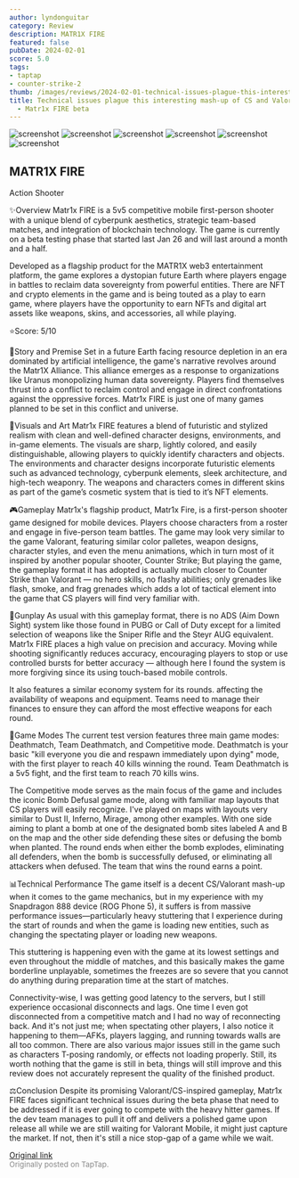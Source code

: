 ```yaml
---
author: lyndonguitar
category: Review
description: MATR1X FIRE
featured: false
pubDate: 2024-02-01
score: 5.0
tags:
- taptap
- counter-strike-2
thumb: /images/reviews/2024-02-01-technical-issues-plague-this-interesting-mash-up-of-cs-and-valorant--review---matr1x-fire-0.avif
title: Technical issues plague this interesting mash-up of CS and Valorant | Review
  - Matr1x FIRE beta
---
```


<div class="gallery">
  <img src="/images/reviews/2024-02-01-technical-issues-plague-this-interesting-mash-up-of-cs-and-valorant--review---matr1x-fire-0.avif" alt="screenshot" />
  <img src="/images/reviews/2024-02-01-technical-issues-plague-this-interesting-mash-up-of-cs-and-valorant--review---matr1x-fire-1.avif" alt="screenshot" />
  <img src="/images/reviews/2024-02-01-technical-issues-plague-this-interesting-mash-up-of-cs-and-valorant--review---matr1x-fire-2.avif" alt="screenshot" />
  <img src="/images/reviews/2024-02-01-technical-issues-plague-this-interesting-mash-up-of-cs-and-valorant--review---matr1x-fire-3.avif" alt="screenshot" />
  <img src="/images/reviews/2024-02-01-technical-issues-plague-this-interesting-mash-up-of-cs-and-valorant--review---matr1x-fire-4.avif" alt="screenshot" />
  <img src="/images/reviews/2024-02-01-technical-issues-plague-this-interesting-mash-up-of-cs-and-valorant--review---matr1x-fire-5.avif" alt="screenshot" />
</div>

MATR1X FIRE
--
Action
Shooter

✨Overview
Matr1x FIRE is a 5v5 competitive mobile first-person shooter with a unique blend of cyberpunk aesthetics, strategic team-based matches, and integration of blockchain technology.  The game is currently on a beta testing phase that started last Jan 26 and will last around a month and a half.

Developed as a flagship product for the MATR1X web3 entertainment platform, the game explores a dystopian future Earth where players engage in battles to reclaim data sovereignty from powerful entities. There are NFT and crypto elements in the game and is being touted as a play to earn game, where players have the opportunity to earn NFTs and digital art assets like weapons, skins, and accessories, all while playing.

⭐️Score: 5/10

📖Story and Premise
Set in a future Earth facing resource depletion in an era dominated by artificial intelligence, the game's narrative revolves around the Matr1X Alliance. This alliance emerges as a response to organizations like Uranus monopolizing human data sovereignty. Players find themselves thrust into a conflict to reclaim control and engage in direct confrontations against the oppressive forces. Matr1x FIRE is just one of many games planned to be set in this conflict and universe.

🎨Visuals and Art
Matr1x FIRE features a blend of futuristic and stylized realism with clean and well-defined character designs, environments, and in-game elements. The visuals are sharp, lightly colored, and easily distinguishable, allowing players to quickly identify characters and objects. The environments and character designs incorporate futuristic elements such as advanced technology, cyberpunk elements, sleek architecture, and high-tech weaponry. The weapons and characters comes in different skins as part of the game’s cosmetic system that is tied to it’s NFT elements.

🎮Gameplay
Matr1x's flagship product, Matr1x Fire, is a first-person shooter game designed for mobile devices. Players choose characters from a roster and engage in five-person team battles. The game may look very similar to the game Valorant, featuring similar color palletes, weapon designs, character styles, and even the menu animations, which in turn most of it inspired by another popular shooter, Counter Strike; But playing the game, the gameplay format it has adopted is actually much closer to Counter Strike than Valorant — no hero skills, no flashy abilities; only grenades like flash, smoke, and frag grenades which adds a lot of tactical element into the game that CS players will find very familiar with.

🔫Gunplay
As usual with this gameplay format, there is no ADS (Aim Down Sight) system like those found in PUBG or Call of Duty except for a limited selection of weapons like the Sniper Rifle and the Steyr AUG equivalent. Matr1x FIRE places a high value on precision and accuracy. Moving while shooting significantly reduces accuracy, encouraging players to stop or use controlled bursts for better accuracy — although here I found the system is more forgiving since its using touch-based mobile controls.

It also features a similar economy system for its rounds. affecting the availability of weapons and equipment. Teams need to manage their finances to ensure they can afford the most effective weapons for each round.

📜Game Modes
The current test version features three main game modes: Deathmatch, Team Deathmatch, and Competitive mode. Deathmatch is your basic "kill everyone  you die and respawn immediately upon dying" mode, with the first player to reach 40 kills winning the round. Team Deathmatch is a 5v5 fight, and the first team to reach 70 kills wins.

The Competitive mode serves as the main focus of the game and includes the iconic Bomb Defusal game mode, along with familiar map layouts that CS players will easily recognize. I've played on maps with layouts very similar to Dust II, Inferno, Mirage, among other examples. With one side aiming to plant a bomb at one of the designated bomb sites labeled A and B on the map and the other side defending these sites or defusing the bomb when planted. The round ends when either the bomb explodes, eliminating all defenders, when the bomb is successfully defused, or eliminating all attackers when defused. The team that wins the round earns a point.

📊Technical Performance
The game itself is a decent CS/Valorant mash-up when it comes to the game mechanics, but in my experience with my Snapdragon 888 device (ROG Phone 5), it suffers is from massive performance issues—particularly heavy stuttering that I experience during the start of rounds and when the game is loading new entities, such as changing the spectating player or loading new weapons.

This stuttering is happening even with the game at its lowest settings and even throughout the middle of matches, and this basically makes the game borderline unplayable, sometimes the freezes are so severe that you cannot do anything during preparation time at the start of matches.

Connectivity-wise, I was getting good latency to the servers, but I still experience occasional disconnects and lags. One time I even got disconnected from a competitive match and I had no way of reconnecting back. And it's not just me; when spectating other players, I also notice it happening to them—AFKs, players lagging, and running towards walls are all too common. There are also various major issues still in the game such as characters T-posing randomly, or effects not loading properly. Still, its worth nothing that the game is still in beta, things will still improve and this review does not accurately represent the quality of the finished product.

⚖️Conclusion
Despite its promising Valorant/CS-inspired gameplay, Matr1x FIRE faces significant technical issues during the beta phase that need to be addressed if it is ever going to compete with the heavy hitter games. If the dev team manages to pull it off and delivers a polished game upon release all while we are still waiting for Valorant Mobile, it might just capture the market. If not, then it's still a nice stop-gap of a game while we wait.

[Original link](https://www.taptap.io/post/6938408)<br><span style="font-size: 0.95em; color: #888;">Originally posted on TapTap.</span>